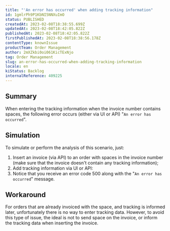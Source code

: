```yaml
---
title: "'An error has occurred' when adding tracking information"
id: 1gmlrPh9P1KbNI5NNXuImO
status: PUBLISHED
createdAt: 2023-02-08T18:38:55.699Z
updatedAt: 2023-02-08T18:42:05.822Z
publishedAt: 2023-02-08T18:42:05.822Z
firstPublishedAt: 2023-02-08T18:38:56.178Z
contentType: knownIssue
productTeam: Order Management
author: 2mXZkbi0oi061KicTExNjo
tag: Order Management
slug: an-error-has-occurred-when-adding-tracking-information
locale: en
kiStatus: Backlog
internalReference: 409225
---
```


## Summary


When entering the tracking information when the invoice number contains spaces, the following error occurs (either via UI or API) "`An error has occurred`".

## Simulation


To simulate or perform the analysis of this scenario, just:

1. Insert an invoice (via API) to an order with spaces in the invoice number (make sure that the invoice doesn't contain any tracking information);
2. Add tracking information via UI or API:
3. Notice that you receive an error code 500 along with the "`An error has occurred`" message.

## Workaround


For orders that are already invoiced with the space, and tracking is informed later, unfortunately there is no way to enter tracking data. However, to avoid this type of issue, the ideal is not to send space on the invoice, or inform the tracking data when inserting the invoice.

